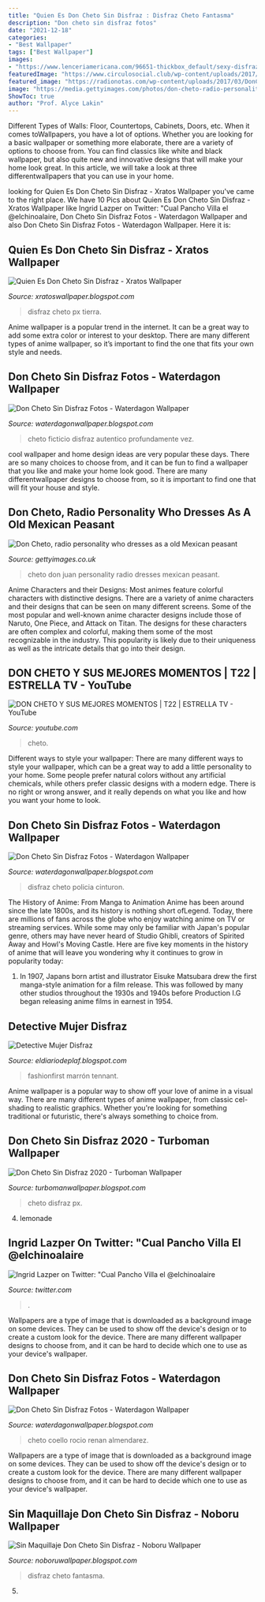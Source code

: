 ```yaml
---
title: "Quien Es Don Cheto Sin Disfraz : Disfraz Cheto Fantasma"
description: "Don cheto sin disfraz fotos"
date: "2021-12-18"
categories:
- "Best Wallpaper"
tags: ["Best Wallpaper"]
images:
- "https://www.lenceriamericana.com/96651-thickbox_default/sexy-disfraz-de-policia-que-incluye-top-abotonado-al-frente-cinturon-con-walkie-guantes-sin-dedos-mini-corbata-y-gorra.jpg"
featuredImage: "https://www.circulosocial.club/wp-content/uploads/2017/10/3.jpg"
featured_image: "https://radionotas.com/wp-content/uploads/2017/03/DonCheto02.jpg"
image: "https://media.gettyimages.com/photos/don-cheto-radio-personality-who-dresses-as-a-old-mexican-peasant-with-picture-id563986099"
ShowToc: true
author: "Prof. Alyce Lakin"
---
```



Different Types of Walls: Floor, Countertops, Cabinets, Doors, etc.
When it comes toWallpapers, you have a lot of options. Whether you are looking for a basic wallpaper or something more elaborate, there are a variety of options to choose from. You can find classics like white and black wallpaper, but also quite new and innovative designs that will make your home look great. In this article, we will take a look at three differentwallpapers that you can use in your home.

	

		
looking for Quien Es Don Cheto Sin Disfraz - Xratos Wallpaper you've came to the right place. We have 10 Pics about Quien Es Don Cheto Sin Disfraz - Xratos Wallpaper like Ingrid Lazper on Twitter: &quot;Cual Pancho Villa el @elchinoalaire, Don Cheto Sin Disfraz Fotos - Waterdagon Wallpaper and also Don Cheto Sin Disfraz Fotos - Waterdagon Wallpaper. Here it is:
		
    
## Quien Es Don Cheto Sin Disfraz - Xratos Wallpaper

<img loading=lazy src="https://www.circulosocial.club/wp-content/uploads/2017/10/3.jpg" onerror="this.onerror=null;this.src='https://tse3.mm.bing.net/th?id=OIP.ZQSWBhmdGR498sUUX1Ky6QHaKB&amp;pid=15.1';" alt="Quien Es Don Cheto Sin Disfraz - Xratos Wallpaper">

_Source: xratoswallpaper.blogspot.com_

>disfraz cheto px tierra. 

	

Anime wallpaper is a popular trend in the internet. It can be a great way to add some extra color or interest to your desktop. There are many different types of anime wallpaper, so it’s important to find the one that fits your own style and needs.

    
## Don Cheto Sin Disfraz Fotos - Waterdagon Wallpaper

<img loading=lazy src="https://radionotas.com/wp-content/uploads/2017/03/DonCheto02.jpg" onerror="this.onerror=null;this.src='https://tse3.mm.bing.net/th?id=OIP.jpag4t_DpmV9PoaOR5gdIwAAAA&amp;pid=15.1';" alt="Don Cheto Sin Disfraz Fotos - Waterdagon Wallpaper">

_Source: waterdagonwallpaper.blogspot.com_

>cheto ficticio disfraz autentico profundamente vez. 

	

cool wallpaper and home design ideas are very popular these days. There are so many choices to choose from, and it can be fun to find a wallpaper that you like and make your home look good. There are many differentwallpaper designs to choose from, so it is important to find one that will fit your house and style.

    
## Don Cheto, Radio Personality Who Dresses As A Old Mexican Peasant

<img loading=lazy src="https://media.gettyimages.com/photos/don-cheto-radio-personality-who-dresses-as-a-old-mexican-peasant-with-picture-id563986099" onerror="this.onerror=null;this.src='https://tse4.mm.bing.net/th?id=OIP.JWzZ3oT2zFqISMzb8NYwwAHaFM&amp;pid=15.1';" alt="Don Cheto, radio personality who dresses as a old Mexican peasant">

_Source: gettyimages.co.uk_

>cheto don juan personality radio dresses mexican peasant. 

	

Anime Characters and their Designs: Most animes feature colorful characters with distinctive designs.
There are a variety of anime characters and their designs that can be seen on many different screens. Some of the most popular and well-known anime character designs include those of Naruto, One Piece, and Attack on Titan. The designs for these characters are often complex and colorful, making them some of the most recognizable in the industry. This popularity is likely due to their uniqueness as well as the intricate details that go into their design.

    
## DON CHETO Y SUS MEJORES MOMENTOS | T22 | ESTRELLA TV - YouTube

<img loading=lazy src="https://i.ytimg.com/vi/oogedBmhfWY/maxresdefault.jpg" onerror="this.onerror=null;this.src='https://tse2.mm.bing.net/th?id=OIP.OZMy6g6E_O3SliVKK0jHiQHaEK&amp;pid=15.1';" alt="DON CHETO Y SUS MEJORES MOMENTOS | T22 | ESTRELLA TV - YouTube">

_Source: youtube.com_

>cheto. 

	

Different ways to style your wallpaper:
There are many different ways to style your wallpaper, which can be a great way to add a little personality to your home. Some people prefer natural colors without any artificial chemicals, while others prefer classic designs with a modern edge. There is no right or wrong answer, and it really depends on what you like and how you want your home to look.

    
## Don Cheto Sin Disfraz Fotos - Waterdagon Wallpaper

<img loading=lazy src="https://www.lenceriamericana.com/96651-thickbox_default/sexy-disfraz-de-policia-que-incluye-top-abotonado-al-frente-cinturon-con-walkie-guantes-sin-dedos-mini-corbata-y-gorra.jpg" onerror="this.onerror=null;this.src='https://tse4.mm.bing.net/th?id=OIP.HgGKdt95HYygxq96guf7XAHaHa&amp;pid=15.1';" alt="Don Cheto Sin Disfraz Fotos - Waterdagon Wallpaper">

_Source: waterdagonwallpaper.blogspot.com_

>disfraz cheto policia cinturon. 

	

The History of Anime: From Manga to Animation
Anime has been around since the late 1800s, and its history is nothing short ofLegend. Today, there are millions of fans across the globe who enjoy watching anime on TV or streaming services. While some may only be familiar with Japan's popular genre, others may have never heard of Studio Ghibli, creators of Spirited Away and Howl's Moving Castle. Here are five key moments in the history of anime that will leave you wondering why it continues to grow in popularity today:
1) In 1907, Japans born artist and illustrator Eisuke Matsubara drew the first manga-style animation for a film release. This was followed by many other studios throughout the 1930s and 1940s before Production I.G began releasing anime films in earnest in 1954.

    
## Detective Mujer Disfraz

<img loading=lazy src="https://images-na.ssl-images-amazon.com/images/I/51mnRRM5h9L._UX679_.jpg" onerror="this.onerror=null;this.src='https://tse1.mm.bing.net/th?id=OIP.-ctuGZCJuSsc-xdXGSUqagHaHa&amp;pid=15.1';" alt="Detective Mujer Disfraz">

_Source: eldiariodeplaf.blogspot.com_

>fashionfirst marrón tennant. 

	

Anime wallpaper is a popular way to show off your love of anime in a visual way. There are many different types of anime wallpaper, from classic cel-shading to realistic graphics. Whether you're looking for something traditional or futuristic, there's always something to choice from.

    
## Don Cheto Sin Disfraz 2020 - Turboman Wallpaper

<img loading=lazy src="https://media.gettyimages.com/photos/don-cheto-is-seen-on-april-30-2018-in-los-angeles-california-picture-id953349198?s=612x612" onerror="this.onerror=null;this.src='https://tse3.mm.bing.net/th?id=OIP.z8zGUqobNVvN0AMM69JxZAAAAA&amp;pid=15.1';" alt="Don Cheto Sin Disfraz 2020 - Turboman Wallpaper">

_Source: turbomanwallpaper.blogspot.com_

>cheto disfraz px. 

	

4. lemonade 

    
## Ingrid Lazper On Twitter: &quot;Cual Pancho Villa El @elchinoalaire

<img loading=lazy src="https://pbs.twimg.com/media/C7dBZchU0AASr_6.jpg:large" onerror="this.onerror=null;this.src='https://tse2.mm.bing.net/th?id=OIP.qas6P8c-a34jOwd_Bl5faAHaJ4&amp;pid=15.1';" alt="Ingrid Lazper on Twitter: &quot;Cual Pancho Villa el @elchinoalaire">

_Source: twitter.com_

>. 

	

Wallpapers are a type of image that is downloaded as a background image on some devices. They can be used to show off the device's design or to create a custom look for the device. There are many different wallpaper designs to choose from, and it can be hard to decide which one to use as your device's wallpaper.

    
## Don Cheto Sin Disfraz Fotos - Waterdagon Wallpaper

<img loading=lazy src="https://media.gettyimages.com/photos/renan-almendarez-coello-rocio-sandoval-and-don-cheto-participate-in-picture-id77203164?s=612x612" onerror="this.onerror=null;this.src='https://tse1.mm.bing.net/th?id=OIP.G-b9GfQv4sC_SS2E0UR1xAHaE8&amp;pid=15.1';" alt="Don Cheto Sin Disfraz Fotos - Waterdagon Wallpaper">

_Source: waterdagonwallpaper.blogspot.com_

>cheto coello rocio renan almendarez. 

	

Wallpapers are a type of image that is downloaded as a background image on some devices. They can be used to show off the device's design or to create a custom look for the device. There are many different wallpaper designs to choose from, and it can be hard to decide which one to use as your device's wallpaper.

    
## Sin Maquillaje Don Cheto Sin Disfraz - Noboru Wallpaper

<img loading=lazy src="https://i.ytimg.com/vi/WkNBIHLBJiI/maxresdefault.jpg" onerror="this.onerror=null;this.src='https://tse3.mm.bing.net/th?id=OIP.qeF_A_qq9lD6DjWXNEv3ngHaEK&amp;pid=15.1';" alt="Sin Maquillaje Don Cheto Sin Disfraz - Noboru Wallpaper">

_Source: noboruwallpaper.blogspot.com_

>disfraz cheto fantasma. 

	

5.

